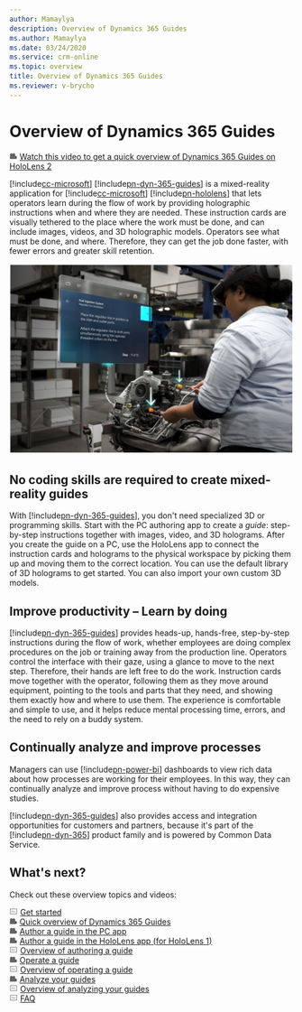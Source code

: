 ```yaml
---
author: Mamaylya
description: Overview of Dynamics 365 Guides
ms.author: Mamaylya
ms.date: 03/24/2020
ms.service: crm-online
ms.topic: overview
title: Overview of Dynamics 365 Guides
ms.reviewer: v-brycho
---
```


# Overview of Dynamics 365 Guides

![Video camera graphic](media/video-camera.PNG "Video camera graphic") [Watch this video to get a quick overview of Dynamics 365 Guides on HoloLens 2](https://www.youtube.com/watch?v=V8c3pDKdHEc)

[!include[cc-microsoft](../includes/cc-microsoft.md)] [!include[pn-dyn-365-guides](../includes/pn-dyn-365-guides.md)] is a mixed-reality application for [!include[cc-microsoft](../includes/cc-microsoft.md)] [!include[pn-hololens](../includes/pn-hololens.md)] that lets operators learn during the flow of work by providing holographic instructions when and where they are needed. These instruction cards are visually tethered to the place where the work must be done, and can include images, videos, and 3D holographic models. Operators see what must be done, and where. Therefore, they can get the job done faster, with fewer errors and greater skill retention.

![Person using Dynamics 365 Guides while working on a truck engine](media/woman-at-work.PNG "Person using Dynamics 365 Guides while working on a truck engine") 

## No coding skills are required to create mixed-reality guides

With [!include[pn-dyn-365-guides](../includes/pn-dyn-365-guides.md)], you don't need specialized 3D or programming skills. Start with the PC authoring app to create a *guide*: step-by-step instructions together with images, video, and 3D holograms. After you create the guide on a PC, use the HoloLens app to connect the instruction cards and holograms to the physical workspace by picking them up and moving them to the correct location. You can use the default library of 3D holograms to get started. You can also import your own custom 3D models.

## Improve productivity – Learn by doing

[!include[pn-dyn-365-guides](../includes/pn-dyn-365-guides.md)] provides heads-up, hands-free, step-by-step instructions during the flow of work, whether employees are doing complex procedures on the job or training away from the production line. Operators control the interface with their gaze, using a glance to move to the next step. Therefore, their hands are left free to do the work. Instruction cards move together with the operator, following them as they move around equipment, pointing to the tools and parts that they need, and showing them exactly how and where to use them. The experience is comfortable and simple to use, and it helps reduce mental processing time, errors, and the need to rely on a buddy system.

## Continually analyze and improve processes

Managers can use [!include[pn-power-bi](../includes/pn-power-bi.md)] dashboards to view rich data about how processes are working for their employees. In this way, they can continually analyze and improve process without having to do expensive studies.

[!include[pn-dyn-365-guides](../includes/pn-dyn-365-guides.md)] also provides access and integration opportunities for customers and partners, because it's part of the [!include[pn-dyn-365](../includes/pn-dyn-365.md)] product family and is powered by Common Data Service.

## What's next?

Check out these overview topics and videos:

![Doc graphic](media/doc-icon.PNG "Doc graphic") [Get started](get-started.md)<br>
![Video camera graphic](media/video-camera.PNG "Video camera graphic") [Quick overview of Dynamics 365 Guides](https://aka.ms/guidesoverview)<br>
![Video camera graphic](media/video-camera.PNG "Video camera graphic") [Author a guide in the PC app](https://aka.ms/pcauthor)<br>
![Video camera graphic](media/video-camera.PNG "Video camera graphic") [Author a guide in the HoloLens app (for HoloLens 1)](https://aka.ms/hololensauthor)<br>
![Doc graphic](media/doc-icon.PNG "Doc graphic") [Overview of authoring a guide](authoring-overview.md)<br>
![Video camera graphic](media/video-camera.PNG "Video camera graphic") [Operate a guide](https://aka.ms/guidesoperate)<br>
![Doc graphic](media/doc-icon.PNG "Doc graphic") [Overview of operating a guide](operator-overview.md)<br>
![Video camera graphic](media/video-camera.PNG "Video camera graphic") [Analyze your guides](https://aka.ms/guidesanalyze)<br>
![Doc graphic](media/doc-icon.PNG "Doc graphic") [Overview of analyzing your guides](analytics-guide.md)<br>
![Doc graphic](media/doc-icon.PNG "Doc graphic") [FAQ](faq.md)
